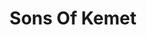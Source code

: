 ---
title: "Sons Of Kemet"
summary: "British jazz band. A super-group of sorts, led by clarinetist, saxophonist, and composer with on tuba, and both and on drums."
image: "sons-of-kemet.jpg"
apple_music_artist_url: "https://music.apple.com/gb/artist/sons-of-kemet/670263163"
---